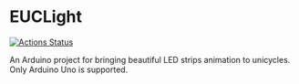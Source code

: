 # EUCLight
[![Actions Status](https://github.com/GGorAA/EUCLight/workflows/Arduino-CI/badge.svg)](https://github.com/GGorAA/EUCLight/actions)

An Arduino project for bringing beautiful LED strips animation to unicycles. Only Arduino Uno is supported.

